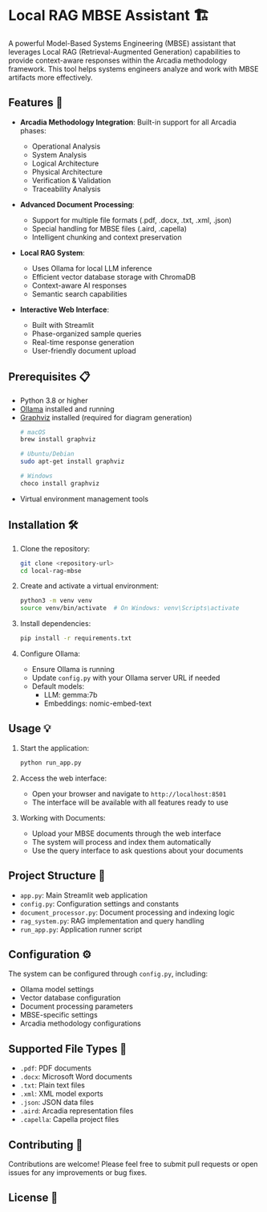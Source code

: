 # Local RAG MBSE Assistant 🏗️

A powerful Model-Based Systems Engineering (MBSE) assistant that leverages Local RAG (Retrieval-Augmented Generation) capabilities to provide context-aware responses within the Arcadia methodology framework. This tool helps systems engineers analyze and work with MBSE artifacts more effectively.

## Features 🚀

- **Arcadia Methodology Integration**: Built-in support for all Arcadia phases:
  - Operational Analysis
  - System Analysis
  - Logical Architecture
  - Physical Architecture
  - Verification & Validation
  - Traceability Analysis

- **Advanced Document Processing**:
  - Support for multiple file formats (.pdf, .docx, .txt, .xml, .json)
  - Special handling for MBSE files (.aird, .capella)
  - Intelligent chunking and context preservation

- **Local RAG System**:
  - Uses Ollama for local LLM inference
  - Efficient vector database storage with ChromaDB
  - Context-aware AI responses
  - Semantic search capabilities

- **Interactive Web Interface**:
  - Built with Streamlit
  - Phase-organized sample queries
  - Real-time response generation
  - User-friendly document upload

## Prerequisites 📋

- Python 3.8 or higher
- [Ollama](https://ollama.ai) installed and running
- [Graphviz](https://graphviz.org/download/) installed (required for diagram generation)
  ```bash
  # macOS
  brew install graphviz

  # Ubuntu/Debian
  sudo apt-get install graphviz

  # Windows
  choco install graphviz
  ```
- Virtual environment management tools

## Installation 🛠️

1. Clone the repository:
   ```bash
   git clone <repository-url>
   cd local-rag-mbse
   ```

2. Create and activate a virtual environment:
   ```bash
   python3 -m venv venv
   source venv/bin/activate  # On Windows: venv\Scripts\activate
   ```

3. Install dependencies:
   ```bash
   pip install -r requirements.txt
   ```

4. Configure Ollama:
   - Ensure Ollama is running
   - Update `config.py` with your Ollama server URL if needed
   - Default models: 
     - LLM: gemma:7b
     - Embeddings: nomic-embed-text

## Usage 💡

1. Start the application:
   ```bash
   python run_app.py
   ```

2. Access the web interface:
   - Open your browser and navigate to `http://localhost:8501`
   - The interface will be available with all features ready to use

3. Working with Documents:
   - Upload your MBSE documents through the web interface
   - The system will process and index them automatically
   - Use the query interface to ask questions about your documents

## Project Structure 📁

- `app.py`: Main Streamlit web application
- `config.py`: Configuration settings and constants
- `document_processor.py`: Document processing and indexing logic
- `rag_system.py`: RAG implementation and query handling
- `run_app.py`: Application runner script

## Configuration ⚙️

The system can be configured through `config.py`, including:
- Ollama model settings
- Vector database configuration
- Document processing parameters
- MBSE-specific settings
- Arcadia methodology configurations

## Supported File Types 📄

- `.pdf`: PDF documents
- `.docx`: Microsoft Word documents
- `.txt`: Plain text files
- `.xml`: XML model exports
- `.json`: JSON data files
- `.aird`: Arcadia representation files
- `.capella`: Capella project files

## Contributing 🤝

Contributions are welcome! Please feel free to submit pull requests or open issues for any improvements or bug fixes.

## License 📄

